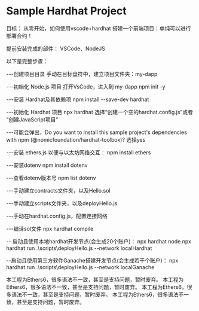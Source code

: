 # Sample Hardhat Project


目标：
从零开始，如何使用vscode+hardhat 搭建一个前端项目：单纯可以进行部署合约！

提前安装完成的部件：
VSCode、NodeJS

以下是完整步骤：

---创建项目目录
手动在目标盘符中，建立项目文件夹：my-dapp

---初始化 Node.js 项目
打开VsCode，进入到 my-dapp
npm init -y

---安装 Hardhat及其依赖项
npm install --save-dev hardhat

---初始化 Hardhat 项目
npx hardhat
选择“创建一个空的hardhat.config.js”或者 “创建JavaScript项目”

---可能会弹出，Do you want to install this sample project's dependencies with npm (@nomicfoundation/hardhat-toolbox)?
选择yes

---安装 ethers.js 以便与以太坊网络交互：
npm install ethers

---安装dotenv
npm install dotenv

---查看dotenv版本号
npm list dotenv

---手动建立contracts文件夹，以及Hello.sol

---手动建立scripts文件夹，以及deployHello.js

---手动在hardhat.config.js，配置连接网络

---编译sol文件
npx hardhat compile

-- 启动且使用本地hardhat开发节点(会生成20个账户)：
npx hardhat node
npx hardhat run .\scripts\deployHello.js --network localHardhat

--启动且使用第三方软件Ganache搭建开发节点(会生成若干个账户)：
npx hardhat run .\scripts\deployHello.js --network localGanache




本工程为Ethers6，很多语法不一致，甚至是支持问题，暂时废弃。
本工程为Ethers6，很多语法不一致，甚至是支持问题，暂时废弃。
本工程为Ethers6，很多语法不一致，甚至是支持问题，暂时废弃。
本工程为Ethers6，很多语法不一致，甚至是支持问题，暂时废弃。
